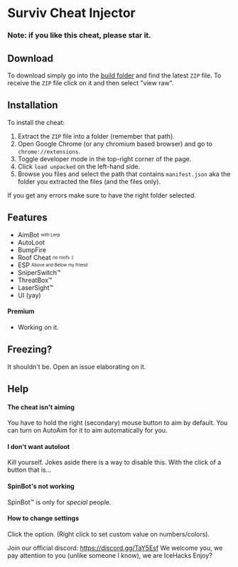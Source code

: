 # Surviv Cheat Injector
### Note: if you like this cheat, please star it.
## Download
To download simply go into the [build folder](https://github.com/IceHacks/SurvivCheatInjector/tree/master/build) and find the latest `ZIP` file. To receive the `ZIP` file click on it and then select "view raw".
## Installation
To install the cheat:

1. Extract the `ZIP` file into a folder (remember that path).
2. Open Google Chrome (or any chromium based browser) and go to `chrome://extensions`.
3. Toggle developer mode in the top-right corner of the page.
4. Click `load unpacked` on the left-hand side.
5. Browse you files and select the path that contains `manifest.json` aka the folder you extracted the files (and the files only).

If you get any errors make sure to have the right folder selected.
## Features
- AimBot <sub><sup>with Lerp</sup></sub>
- AutoLoot
- BumpFire
- Roof Cheat <sub><sup>no roofs :)</sup></sub>
- ESP <sub><sup>Above and Below my friend</sup></sub>
- SniperSwitch™
- ThreatBox™
- LaserSight™
- UI (yay)

#### Premium
- Working on it.

## Freezing?
It shouldn't be. Open an issue elaborating on it.

## Help
#### The cheat isn't aiming
You have to hold the right (secondary) mouse button to aim by default. You can turn on AutoAim for it to aim automatically for you.

#### I don't want autoloot
Kill yourself. Jokes aside there is a way to disable this. With the click of a button that is...

#### SpinBot's not working
SpinBot&trade; is only for _special_ people.

#### How to change settings
Click the option. (Right click to set custom value on numbers/colors).

Join our official discord: https://discord.gg/TaY5Esf
We welcome you, we pay attention to you (unlike someone I know), we are IceHacks
Enjoy?
